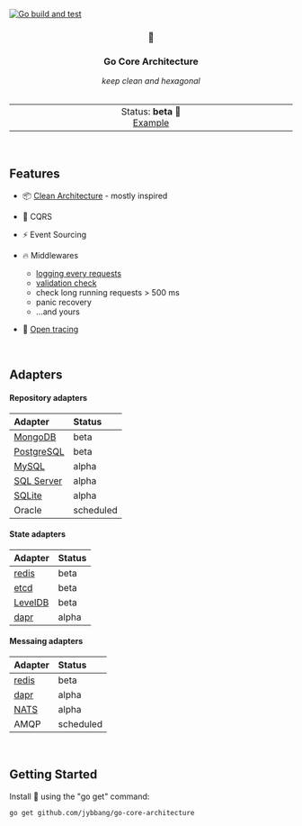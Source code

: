 [![Go build and test](https://github.com/jybbang/go-core-architecture/actions/workflows/go_build_and_test.yml/badge.svg)](https://github.com/jybbang/go-core-architecture/actions/workflows/go_build_and_test.yml)

<div align='center'>
    <h3>🧿</h3>
    <h3>Go Core Architecture</h3>
    <em>keep clean and hexagonal</em>
</div>

<br>

<p align='center'>
</p>

<p align="center">
    <table>
        <tbody>
            <td align="center">
                <img width="2000" height="0"><br>
                Status: <b>beta 🚧</b><br>
                <a href="https://github.com/jybbang/go-nexinterface">Example</a><br>
                <img width="2000" height="0">
            </td>
        </tbody>
    </table>
</p>

<br>

## Features

- 📦 [Clean Architecture](https://github.com/jasontaylordev/CleanArchitecture) - mostly inspired

- 💾 CQRS

- ⚡️ Event Sourcing

- 🔥 Middlewares
  - [logging every requests](https://github.com/uber-go/zap)
  - [validation check](https://github.com/go-playground/validator)
  - check long running requests > 500 ms
  - panic recovery
  - ...and yours

- 📜 [Open tracing](https://github.com/openzipkin-contrib/zipkin-go-opentracing)

<br>

## Adapters

#### Repository adapters
| Adapter  | Status        |
|:----------|:------------|
| [MongoDB](https://github.com/mongodb/mongo-go-driver) | beta
| [PostgreSQL](https://gorm.io/) | beta
| [MySQL](https://gorm.io/) | alpha
| [SQL Server](https://gorm.io/) | alpha
| [SQLite](https://gorm.io/) | alpha
| Oracle | scheduled

#### State adapters
| Adapter  | Status        |
|:----------|:------------|
| [redis](https://github.com/go-redis/redis) | beta
| [etcd](https://github.com/etcd-io/etcd) | beta
| [LevelDB](https://github.com/syndtr/goleveldb) | beta
| [dapr](https://github.com/dapr/go-sdk) | alpha

#### Messaing adapters
| Adapter  | Status        |
|:----------|:------------|
| [redis](https://github.com/go-redis/redis) | beta
| [dapr](https://github.com/dapr/go-sdk) | alpha
| [NATS](https://github.com/nats-io/nats.go) | alpha
| AMQP | scheduled

<br>

## Getting Started

Install 🧿 using the "go get" command:

```
go get github.com/jybbang/go-core-architecture
```
